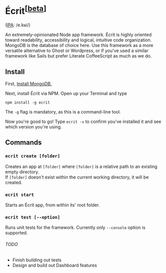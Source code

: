 Écrit<sup>[[beta](#todo)]</sup>
=====
([IPA](http://en.wiktionary.org/wiki/Appendix:French_pronunciation): /e.kʁi/)

An extremely-opinionated Node app framework. Écrit is highly oriented toward readability, accessibility and logical, intuitive code organization. MongoDB is the database of choice here.
Use this framework as a more versatile alternative to Ghost or Wordpress, or if you've used a similar framework like Sails but prefer Literate CoffeeScript as much as we do.

Install
-------

First, [Install MongoDB.](http://docs.mongodb.org/manual/installation/)  

Next, install Écrit via NPM. Open up your Terminal and type

`npm install -g ecrit`

The `-g` flag is mandatory, as this is a command-line tool. 

Now you're good to go! Type `ecrit -v` to confirm you've installed it and see which version you're using.

Commands
--------

### `ecrit create [folder]`

Creates an app at `[folder]` where `[folder]` is a relative path to an existing empty directory.  
If `[folder]` doesn't exist within the current working directory, it will be created.

### `ecrit start`

Starts an Écrit app, from within its' root folder. 

### `ecrit test [--option]`

Runs unit tests for the framework. Currently only `--console` option is supported.

###### TODO

* Finish building out tests
* Design and build out Dashboard features


